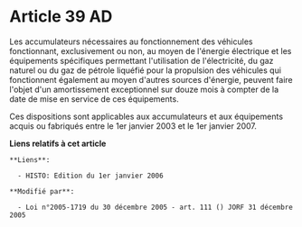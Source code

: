 # Article 39 AD

Les accumulateurs nécessaires au fonctionnement des véhicules fonctionnant, exclusivement ou non, au moyen de l'énergie
électrique et les équipements spécifiques permettant l'utilisation de l'électricité, du gaz naturel ou du gaz de pétrole
liquéfié pour la propulsion des véhicules qui fonctionnent également au moyen d'autres sources d'énergie, peuvent faire
l'objet d'un amortissement exceptionnel sur douze mois à compter de la date de mise en service de ces équipements.

Ces dispositions sont applicables aux accumulateurs et aux équipements acquis ou fabriqués entre le 1er janvier 2003 et le
1er janvier 2007.

**Liens relatifs à cet article**

	**Liens**:

	  - HISTO: Edition du 1er janvier 2006

	**Modifié par**:

	  - Loi n°2005-1719 du 30 décembre 2005 - art. 111 () JORF 31 décembre 2005
